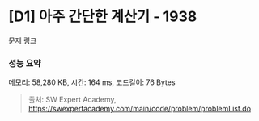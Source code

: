 # [D1] 아주 간단한 계산기 - 1938 

[문제 링크](https://swexpertacademy.com/main/code/problem/problemDetail.do?contestProbId=AV5PjsYKAMIDFAUq) 

### 성능 요약

메모리: 58,280 KB, 시간: 164 ms, 코드길이: 76 Bytes



> 출처: SW Expert Academy, https://swexpertacademy.com/main/code/problem/problemList.do